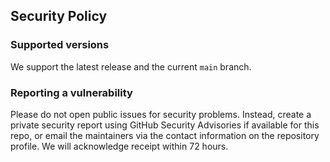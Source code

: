 ## Security Policy

### Supported versions

We support the latest release and the current `main` branch.

### Reporting a vulnerability

Please do not open public issues for security problems. Instead, create a private security report using GitHub Security Advisories if available for this repo, or email the maintainers via the contact information on the repository profile. We will acknowledge receipt within 72 hours.


